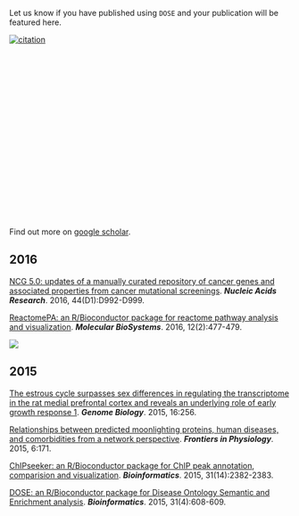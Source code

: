 <!-- AddToAny BEGIN -->
<div class="a2a_kit a2a_kit_size_32 a2a_default_style">
<a class="a2a_dd" href="//www.addtoany.com/share"></a>
<a class="a2a_button_facebook"></a>
<a class="a2a_button_twitter"></a>
<a class="a2a_button_google_plus"></a>
<a class="a2a_button_pinterest"></a>
<a class="a2a_button_reddit"></a>
<a class="a2a_button_sina_weibo"></a>
<a class="a2a_button_wechat"></a>
<a class="a2a_button_douban"></a>
</div>
<script async src="//static.addtoany.com/menu/page.js"></script>
<!-- AddToAny END -->

<link rel="stylesheet" href="https://guangchuangyu.github.io/css/academicons.min.css">
<link rel="stylesheet" href="https://guangchuangyu.github.io/css/font-awesome.min.css">


Let us know if you have published using `DOSE` and your publication will be featured here.


[![citation](https://img.shields.io/badge/cited%20by-18-blue.svg?style=flat)](https://scholar.google.com.hk/scholar?oi=bibs&hl=en&cites=16627502277303919270)

<link rel='stylesheet' href=https://guangchuangyu.github.io/resume/css/morris.css>
<script src='https://guangchuangyu.github.io/resume/css/jquery.min.js' type='text/javascript'></script>
<script src='https://guangchuangyu.github.io/resume/css/raphael-min.js' type='text/javascript'></script>
<script src='https://guangchuangyu.github.io/resume/css/morris-0.4.2.min.js' type='text/javascript'></script>


<style>
  .rChart {
    display: block;
    margin-left: auto; 
    margin-right: auto;
    width: 800px;
    height: 300px;
  }  
  </style>

<div id = 'chart331adcaea25' class = 'rChart morris'></div>
<script type='text/javascript'>
    var chartParams = {
 "element": "chart331adcaea25",
"width":            800,
"height":            400,
"xkey": "year",
"ykeys": [
 "cites" 
],
"data": [
 {
 "year": 2015,
"cites":              9,
"pubid": "Ug5p-4gJ2f0C" 
},
{
 "year": 2016,
"cites":              9,
"pubid": "Ug5p-4gJ2f0C" 
} 
],
"id": "chart331adcaea25",
"labels": "cites" 
},
      chartType = "Bar"
    new Morris[chartType](chartParams)
</script>


Find out more on [<i class="ai ai-google-scholar"></i> google scholar](https://scholar.google.com.hk/scholar?oi=bibs&hl=en&cites=16627502277303919270).

## <i class="fa fa-calendar"></i> 2016

[NCG 5.0: updates of a manually curated repository of cancer genes and associated properties from cancer mutational screenings](https://nar.oxfordjournals.org/content/44/D1/D992.short). **_Nucleic Acids Research_**. 2016, 44(D1):D992-D999.

[ReactomePA: an R/Bioconductor package for reactome pathway analysis and visualization](http://dx.doi.org/10.1039/C5MB00663E). __*Molecular BioSystems*__. 2016, 12(2):477-479.

![](featured_img/c5mb00663e-f1_hi-res.gif)

## <i class="fa fa-calendar"></i> 2015

[The estrous cycle surpasses sex differences in regulating the transcriptome in the rat medial prefrontal cortex and reveals an underlying role of early growth response 1](https://genomebiology.biomedcentral.com/articles/10.1186/s13059-015-0815-x). **_Genome Biology_**. 2015, 16:256.

[Relationships between predicted moonlighting proteins, human diseases, and comorbidities from a network perspective](http://www.ncbi.nlm.nih.gov/pmc/articles/PMC4477069/). **_Frontiers in Physiology_**. 2015, 6:171.

[ChIPseeker: an R/Bioconductor package for ChIP peak annotation, comparision and visualization](http://bioinformatics.oxfordjournals.org/cgi/content/abstract/btv145). __*Bioinformatics*__. 2015, 31(14):2382-2383.

[DOSE: an R/Bioconductor package for Disease Ontology Semantic and Enrichment analysis](http://bioinformatics.oxfordjournals.org/cgi/content/abstract/btu684). __*Bioinformatics*__. 2015, 31(4):608-609.
